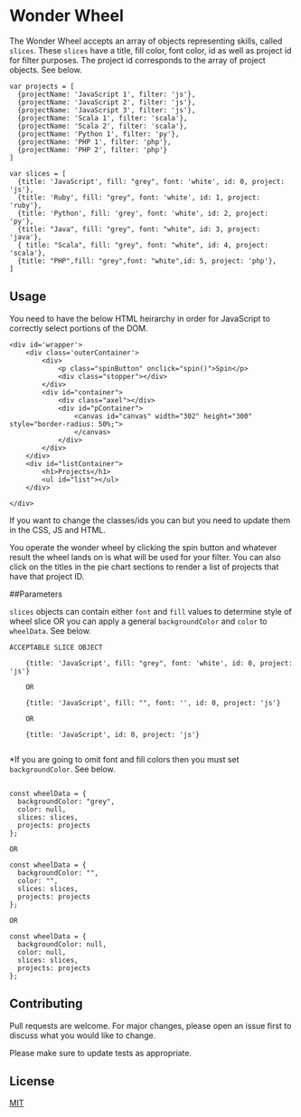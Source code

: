 # Wonder Wheel

The Wonder Wheel accepts an array of objects representing skills, called `slices`. These `slices` have a title, fill color, font color, id as well as project id for filter purposes. The project id corresponds to the array of project objects. See below.

```
var projects = [
  {projectName: 'JavaScript 1', filter: 'js'},
  {projectName: 'JavaScript 2', filter: 'js'},
  {projectName: 'JavaScript 3', filter: 'js'},
  {projectName: 'Scala 1', filter: 'scala'},
  {projectName: 'Scala 2', filter: 'scala'},
  {projectName: 'Python 1', filter: 'py'},
  {projectName: 'PHP 1', filter: 'php'},
  {projectName: 'PHP 2', filter: 'php'}
]

var slices = [
  {title: 'JavaScript', fill: "grey", font: 'white', id: 0, project: 'js'},
  {title: 'Ruby', fill: "grey", font: 'white', id: 1, project: 'ruby'},
  {title: 'Python', fill: 'grey', font: 'white', id: 2, project: 'py'},
  {title: "Java", fill: "grey", font: "white", id: 3, project: 'java'},
  { title: "Scala", fill: "grey", font: "white", id: 4, project: 'scala'},
  {title: "PHP",fill: "grey",font: "white",id: 5, project: 'php'},
]
```

## Usage

You need to have the below HTML heirarchy in order for JavaScript to correctly select portions of the DOM. 

```
<div id='wrapper'>
    <div class='outerContainer'>
        <div>
            <p class="spinButton" onclick="spin()">Spin</p>
            <div class="stopper"></div>
        </div>
        <div id="container">
            <div class="axel"></div>
            <div id="pContainer">
                <canvas id="canvas" width="302" height="300" style="border-radius: 50%;">
                </canvas>
            </div>
        </div>
    </div>
    <div id="listContainer">
        <h1>Projects</h1>
        <ul id="list"></ul>
    </div>

</div>
```

If you want to change the classes/ids you can but you need to update them in the CSS, JS and HTML. 

You operate the wonder wheel by clicking the spin button and whatever result the wheel lands on is what will be used for your filter. You can also click on the titles in the pie chart sections to render a list of projects that have that project ID. 

##Parameters

`slices` objects can contain either `font` and `fill` values to determine style of wheel slice OR you can apply a general `backgroundColor` and `color` to `wheelData`. See below.

```
ACCEPTABLE SLICE OBJECT

    {title: 'JavaScript', fill: "grey", font: 'white', id: 0, project: 'js'}

    OR 

    {title: 'JavaScript', fill: "", font: '', id: 0, project: 'js'}

    OR 

    {title: 'JavaScript', id: 0, project: 'js'}
    
```

*If you are going to omit font and fill colors then you must set `backgroundColor`. See below.

```ACCEPTABLE WHEELDATA OBJECT

const wheelData = {
  backgroundColor: "grey",
  color: null,
  slices: slices,
  projects: projects
};

OR

const wheelData = {
  backgroundColor: "",
  color: "",
  slices: slices,
  projects: projects
};

OR

const wheelData = {
  backgroundColor: null,
  color: null,
  slices: slices,
  projects: projects
};

```

## Contributing
Pull requests are welcome. For major changes, please open an issue first to discuss what you would like to change.

Please make sure to update tests as appropriate.

## License
[MIT](https://choosealicense.com/licenses/mit/)